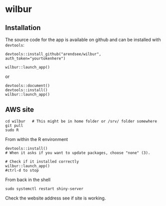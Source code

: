 # wilbur

## Installation

The source code for the app is available on github and can be installed with `devtools`:

```
devtools::install_github("arendsee/wilbur", auth_token="yourtokenhere")

wilbur::launch_app()
```

or 

```
devtools::document()
devtools::install()
wilbur::launch_app()
```

## AWS site

```
cd wilbur   # This might be in home folder or /srv/ folder somewhere
git pull
sudo R
```

From within the R environment
```
devtools::install()
# When it asks if you want to update packages, choose "none" (3).

# Check if it installed correctly
wilbur::launch_app()
#ctrl-d to stop 
```

From back in the shell

```
sudo systemctl restart shiny-server
```

Check the website address see if site is working.
